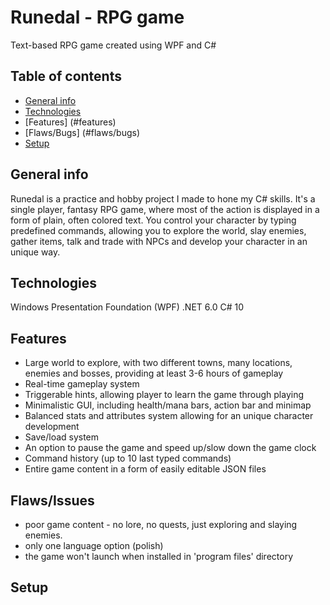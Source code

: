 # Runedal - RPG game
Text-based RPG game created using WPF and C#

## Table of contents
* [General info](#general-info)
* [Technologies](#technologies)
* [Features] (#features)
* [Flaws/Bugs] (#flaws/bugs)
* [Setup](#setup)

## General info
Runedal is a practice and hobby project I made to hone my C# skills. 
It's a single player, fantasy RPG game, where most of the action
is displayed in a form of plain, often colored text. You control your
character by typing predefined commands, allowing you to 
explore the world, slay enemies, gather items, talk
and trade with NPCs and develop your character in an unique way.

## Technologies
Windows Presentation Foundation (WPF)
.NET 6.0
C# 10

## Features
- Large world to explore, with two different towns, many locations, enemies
and bosses, providing at least 3-6 hours of gameplay
- Real-time gameplay system
- Triggerable hints, allowing player to learn the game through playing
- Minimalistic GUI, including health/mana bars, action bar and minimap
- Balanced stats and attributes system allowing for an unique character development
- Save/load system
- An option to pause the game and speed up/slow down the game clock
- Command history (up to 10 last typed commands)
- Entire game content in a form of easily editable JSON files

## Flaws/Issues
- poor game content - no lore, no quests, just exploring and slaying enemies.
- only one language option (polish)
- the game won't launch when installed in 'program files' directory
	
## Setup
